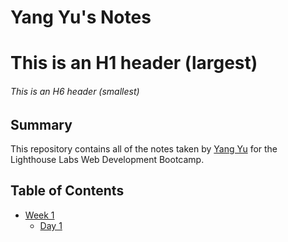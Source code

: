 # Yang Yu's Notes
# This is an H1 header (largest)
###### This is an H6 header (smallest)

## Summary 

This repository contains all of the notes taken by [Yang Yu](https://github.com/nicholasyyu/lighthouse-web-notes) for the Lighthouse Labs Web Development Bootcamp.

## Table of Contents
* [Week 1](https://github.com/nicholasyyu/lighthouse-web-notes/tree/master/Week_1)
  * [Day 1](https://github.com/nicholasyyu/lighthouse-web-notes/tree/master/Week_1/Day_1)


